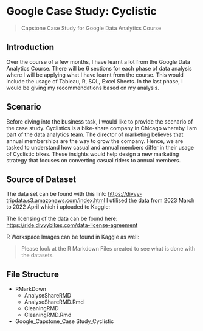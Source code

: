 # Google Case Study: Cyclistic
> Capstone Case Study for Google Data Analytics Course

## Introduction
Over the course of a few months, I have learnt a lot from the Google Data Analytics Course. There will be 6 sections for each phase of data analysis where I will be applying what I have learnt from the course. This would include the usage of Tableau, R, SQL, Excel Sheets. In the last phase, I would be giving my recommendations based on my analysis.

## Scenario
Before diving into the business task, I would like to provide the scenario of the case study. Cyclistics is a bike-share company in Chicago whereby I am part of the data analytics team. The director of marketing believes that annual memberships are the way to grow the company. Hence, we are tasked to understand how casual and annual members differ in their usage of Cyclistic bikes. These insights would help design a new marketing strategy that focuses on converting casual riders to annual members.

## Source of Dataset
The data set can be found with this link: https://divvy-tripdata.s3.amazonaws.com/index.html
I utilised the data from 2023 March to 2022 April which i uploaded to Kaggle:


The licensing of the data can be found here: https://ride.divvybikes.com/data-license-agreement

R Workspace Images can be found in Kaggle as well:


> Please look at the R Markdown Files created to see what is done with the datasets.

## File Structure
- RMarkDown
  - AnalyseShareRMD
  - AnalyseShareRMD.Rmd
  - CleaningRMD
  - CleaningRMD.Rmd
- Google_Capstone_Case Study_Cyclistic


